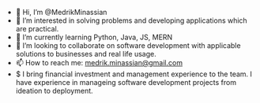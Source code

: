 - 👋 Hi, I’m @MedrikMinassian
- 👀 I’m interested in solving problems and developing applications which are practical.
- 🌱 I’m currently learning Python, Java, JS, MERN
- 💞️ I’m looking to collaborate on software development with applicable solutions to businesses and real life usage.
- 📫 How to reach me: medrik.minassian@gmail.com
- $  I bring financial investment and management experience to the team. I have experience in manageing software development projects from ideation to deployment. 
<!---
MedrikMinassian/MedrikMinassian is a ✨ special ✨ repository because its `README.md` (this file) appears on your GitHub profile.
You can click the Preview link to take a look at your changes.
--->
